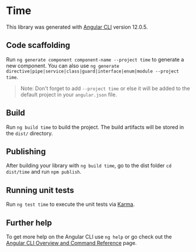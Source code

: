 # Time

This library was generated with [Angular CLI](https://github.com/angular/angular-cli) version 12.0.5.

## Code scaffolding

Run `ng generate component component-name --project time` to generate a new component. You can also use `ng generate directive|pipe|service|class|guard|interface|enum|module --project time`.
> Note: Don't forget to add `--project time` or else it will be added to the default project in your `angular.json` file. 

## Build

Run `ng build time` to build the project. The build artifacts will be stored in the `dist/` directory.

## Publishing

After building your library with `ng build time`, go to the dist folder `cd dist/time` and run `npm publish`.

## Running unit tests

Run `ng test time` to execute the unit tests via [Karma](https://karma-runner.github.io).

## Further help

To get more help on the Angular CLI use `ng help` or go check out the [Angular CLI Overview and Command Reference](https://angular.io/cli) page.
